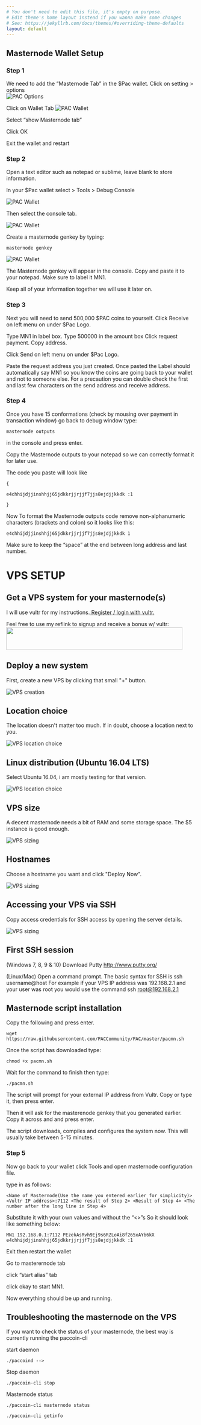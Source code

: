 ```yaml
---
# You don't need to edit this file, it's empty on purpose.
# Edit theme's home layout instead if you wanna make some changes
# See: https://jekyllrb.com/docs/themes/#overriding-theme-defaults
layout: default
---
```


## Masternode Wallet Setup

### Step 1

We need to add the “Masternode Tab” in the $Pac wallet.
Click on setting > options           
<img src="images/pacoptions.png" alt="PAC Options" class="inline"/>

Click on Wallet Tab
<img src="images/paccoin_mastertab.png" alt="PAC Wallet" class="inline"/>

Select “show Masternode tab”

Click OK

Exit the wallet and restart

### Step 2

Open a text editor such as notepad or sublime, leave blank to store information.

In your $Pac wallet select > Tools > Debug Console 

<img src="images/paccoindebug.png" alt="PAC Wallet" class="inline"/>

Then select the console tab.

<img src="images/paccoinconsole.png" alt="PAC Wallet" class="inline"/>

Create a masternode genkey by typing:
```
masternode genkey
```

<img src="images/paccoingenkey.png" alt="PAC Wallet" class="inline"/>

The Masternode genkey will appear in the console. Copy and paste it to your notepad. Make sure to label it MN1. 

Keep all of your information together we will use it later on.

### Step 3

Next you will need to send 500,000 $PAC coins to yourself.
Click Receive on left menu on under $Pac Logo.

Type MN1 in label box.
Type 500000 in the amount box
Click request payment. Copy address.

Click Send on left menu on under $Pac Logo.

Paste the request address you just created. Once pasted the Label should automatically say MN1 so you know the coins are going back to your wallet and not to someone else. For a precaution you can double check the first and last few characters on the send address and receive address.

### Step 4
Once you have 15 conformations (check by mousing over payment in transaction window)  go back to debug window type:  
```
masternode outputs
```
in the console and press enter.

Copy the Masternode outputs to your notepad so we can correctly format it for later use.

The code you paste will look like
```
{

e4chhijdjjinshhjj65jdkkrjjrjjf7jjs8ejdjjkkdk :1

}
```
Now
To format the Masternode outputs code remove non-alphanumeric characters (brackets and colon) so it looks like this: 
```
e4chhijdjjinshhjj65jdkkrjjrjjf7jjs8ejdjjkkdk 1
```
Make sure to keep the “space” at the end between long address and last number.


# VPS SETUP

## Get a VPS system for your masternode(s)

I will use vultr for my instructions.<a href="https://www.vultr.com/?ref=6903109"> Register / login with vultr.</a>

Feel free to use my reflink to signup and receive a bonus w/ vultr:
<a href="https://www.vultr.com/?ref=6903109"><img src="https://www.vultr.com/media/banner_2.png" width="468" height="60"></a>

## Deploy a new system

First, create a new VPS by clicking that small "+" button.

<img src="images/deploy-a-new-system.png" alt="VPS creation" class="inline"/>

## Location choice

The location doesn't matter too much. If in doubt, choose a location next to you.

<img src="images/location-choice.png" alt="VPS location choice" class="inline"/>

## Linux distribution (Ubuntu 16.04 LTS)

Select Ubuntu 16.04, i am mostly testing for that version.

<img src="images/linux-distribution--ubuntu-1604-lts-.png" alt="VPS location choice" class="inline"/>

## VPS size

A decent masternode needs a bit of RAM and some storage space. The $5 instance is good enough.

<img src="images/vps-size.png" alt="VPS sizing" class="inline"/>


## Hostnames

Choose a hostname you want and click "Deploy Now".

<img src="images/hostnames--amp--number-of-vps.png" alt="VPS sizing" class="inline"/>

## Accessing your VPS via SSH

Copy access credentials for SSH access by opening the server details.

<img src="images/accessing-your-vps-via-ssh.png" alt="VPS sizing" class="inline"/>

## First SSH session

(Windows 7, 8, 9 & 10) Download Putty <a href="http://www.putty.org/">http://www.putty.org/</a>


(Linux/Mac) Open a command prompt. The basic syntax for SSH is ssh username@host For example if your VPS IP address was 192.168.2.1 and your user was root you would use the command ssh root@192.168.2.1

## Masternode script installation

Copy the following and press enter.
```
wget https://raw.githubusercontent.com/PACCommunity/PAC/master/pacmn.sh
```
Once the script has downloaded type:
```
chmod +x pacmn.sh
```
Wait for the command to finish then type:
```
./pacmn.sh
```
The script will prompt for your external IP address from Vultr. Copy or type it, then press enter.

Then it will ask for the masterenode genkey that you generated earlier. Copy it across and and press enter.

The script downloads, compiles and configures the system now. This will usually take between 5-15 minutes.

### Step 5

Now go back to your wallet click Tools and open masternode configuration file. 

type in as follows:
```
<Name of Masternode(Use the name you entered earlier for simplicity)> <Vultr IP address>:7112 <The result of Step 2> <Result of Step 4> <The number after the long line in Step 4>
```
Substitute it with your own values and without the “<>”s So it should look like something below:
```
MN1 192.168.0.1:7112 PEzekAsRvh9Ej9s6RZLoAi8f265xAYb6kX e4chhijdjjinshhjj65jdkkrjjrjjf7jjs8ejdjjkkdk :1 
```

Exit then restart the wallet

Go to masterernode tab

click “start alias” tab

click okay to start MN1.

Now everything should be up and running.


## Troubleshooting the masternode on the VPS

If you want to check the status of your masternode, the best way is currently running the paccoin-cli

start daemon
```
./paccoind -->  
```
Stop daemon
```
./paccoin-cli stop 
```
Masternode status
```
./paccoin-cli masternode status
```

```
./paccoin-cli getinfo
```
